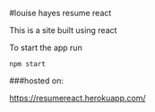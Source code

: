 #louise hayes resume react

This is a site built using react

To start the app run 
```
npm start
```

###hosted on:

https://resumereact.herokuapp.com/


